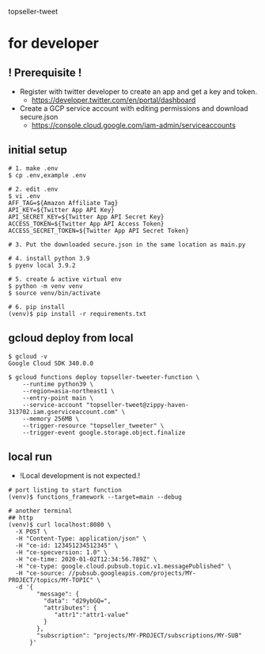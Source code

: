 topseller-tweet

# for developer

## ! Prerequisite !

- Register with twitter developer to create an app and get a key and token.
  - https://developer.twitter.com/en/portal/dashboard
- Create a GCP service account with editing permissions and download secure.json
  - https://console.cloud.google.com/iam-admin/serviceaccounts

## initial setup
```
# 1. make .env
$ cp .env,example .env

# 2. edit .env
$ vi .env
AFF_TAG=${Amazon Affiliate Tag}
API_KEY=${Twitter App API Key}
API_SECRET_KEY=${Twitter App API Secret Key}
ACCESS_TOKEN=${Twitter App API Access Token}
ACCESS_SECRET_TOKEN=${Twitter App API Secret Token}

# 3. Put the downloaded secure.json in the same location as main.py

# 4. install python 3.9
$ pyenv local 3.9.2

# 5. create & active virtual env
$ python -m venv venv
$ source venv/bin/activate

# 6. pip install
(venv)$ pip install -r requirements.txt
```


## gcloud deploy from local

```
$ gcloud -v
Google Cloud SDK 340.0.0

$ gcloud functions deploy topseller-tweeter-function \
    --runtime python39 \
    --region=asia-northeast1 \
    --entry-point main \
    --service-account "topseller-tweet@zippy-haven-313702.iam.gserviceaccount.com" \
    --memory 256MB \
    --trigger-resource "topseller_tweeter" \
    --trigger-event google.storage.object.finalize
```


## local run

- !Local development is not expected.!

```
# port listing to start function
(venv)$ functions_framework --target=main --debug

# another terminal
## http
(venv)$ curl localhost:8080 \
  -X POST \
  -H "Content-Type: application/json" \
  -H "ce-id: 123451234512345" \
  -H "ce-specversion: 1.0" \
  -H "ce-time: 2020-01-02T12:34:56.789Z" \
  -H "ce-type: google.cloud.pubsub.topic.v1.messagePublished" \
  -H "ce-source: //pubsub.googleapis.com/projects/MY-PROJECT/topics/MY-TOPIC" \
  -d '{
        "message": {
          "data": "d29ybGQ=",
          "attributes": {
             "attr1":"attr1-value"
          }
        },
        "subscription": "projects/MY-PROJECT/subscriptions/MY-SUB"
      }'
```
